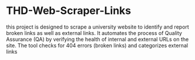 # THD-Web-Scraper-Links
this project is designed to scrape a university website to identify and report broken links as well as external links. It automates the process of Quality Assurance (QA) by verifying the health of internal and external URLs on the site. The tool checks for 404 errors (broken links) and categorizes external links
